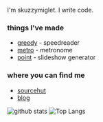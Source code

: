 I'm skuzzymiglet. I write code.

### things I've made

+ [greedy](https://github.com/skuzzymiglet/greedy) - speedreader
+ [metro](https://github.com/skuzzymiglet/metro) - metronome
+ [point](https://github.com/skuzzymiglet/point) - slideshow generator

### where you can find me

+ [sourcehut](https://git.sr.ht/~skuzzymiglet)
+ [blog](https://skuz.xyz)

![github stats](https://github-readme-stats.vercel.app/api?username=skuzzymiglet&count_private=true&theme=gruvbox&show_icons=true)
![Top Langs](https://github-readme-stats.vercel.app/api/top-langs/?username=skuzzymiglet&theme=gruvbox)
